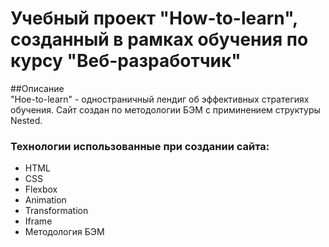 # Учебный проект "How-to-learn", созданный в рамках обучения по курсу "Веб-разработчик"  
##Описание  
 "Hoe-to-learn" - одностраничный лендиг об эффективных стратегиях обучения. Сайт создан по методологии БЭМ с приминением структуры Nested.
 ### Технологии использованные при создании сайта:  
* HTML
* CSS
* Flexbox
* Animation 
* Transformation
* Iframe
*  Методология БЭМ
